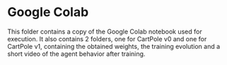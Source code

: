 # Google Colab
This folder contains a copy of the Google Colab notebook used for execution. It also contains 2 folders, one for CartPole v0 and one for CartPole v1, containing the obtained weights, the training evolution and a short video of the agent behavior after training.
